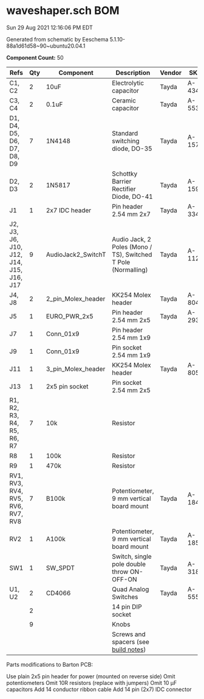 # waveshaper.sch BOM

Sun 29 Aug 2021 12:16:06 PM EDT

Generated from schematic by Eeschema 5.1.10-88a1d61d58~90~ubuntu20.04.1

**Component Count:** 50

| Refs | Qty | Component | Description | Vendor | SKU |
| ----- | --- | ---- | ----------- | ---- | ---- |
| C1, C2 | 2 | 10uF | Electrolytic capacitor | Tayda | A-4349 |
| C3, C4 | 2 | 0.1uF | Ceramic capacitor | Tayda | A-553 |
| D1, D4, D5, D6, D7, D8, D9 | 7 | 1N4148 | Standard switching diode, DO-35 | Tayda | A-157 |
| D2, D3 | 2 | 1N5817 | Schottky Barrier Rectifier Diode, DO-41 | Tayda | A-159 |
| J1 | 1 | 2x7 IDC header | Pin header 2.54 mm 2x7 | Tayda | A-3349 |
| J2, J3, J6, J10, J12, J14, J15, J16, J17 | 9 | AudioJack2_SwitchT | Audio Jack, 2 Poles (Mono / TS), Switched T Pole (Normalling) | Tayda | A-1121 |
| J4, J8 | 2 | 2_pin_Molex_header | KK254 Molex header | Tayda | A-804 |
| J5 | 1 | EURO_PWR_2x5 | Pin header 2.54 mm 2x5 | Tayda | A-2939 |
| J7 | 1 | Conn_01x9 | Pin header 2.54 mm 1x9 |  |  |
| J9 | 1 | Conn_01x9 | Pin socket 2.54 mm 1x9 |  |  |
| J11 | 1 | 3_pin_Molex_header | KK254 Molex header | Tayda | A-805 |
| J13 | 1 | 2x5 pin socket | Pin socket 2.54 mm 2x5 |  |  |
| R1, R2, R3, R4, R5, R6, R7 | 7 | 10k | Resistor |  |  |
| R8 | 1 | 100k | Resistor |  |  |
| R9 | 1 | 470k | Resistor |  |  |
| RV1, RV3, RV4, RV5, RV6, RV7, RV8 | 7 | B100k | Potentiometer, 9 mm vertical board mount | Tayda | A-1848 |
| RV2 | 1 | A100k | Potentiometer, 9 mm vertical board mount | Tayda | A-1855 |
| SW1 | 1 | SW_SPDT | Switch, single pole double throw ON-OFF-ON | Tayda | A-3187 |
| U1, U2 | 2 | CD4066 | Quad Analog Switches | Tayda | A-555 |
| | 2 | | 14 pin DIP socket | | | Tayda | A-004 |
| | 9 | | Knobs
| | | | Screws and spacers (see [build notes](build.md))

Parts modifications to Barton PCB:

Use plain 2x5 pin header for power (mounted on reverse side)
Omit potentiometers
Omit 10R resistors (replace with jumpers)
Omit 10 µF capacitors
Add 14 conductor ribbon cable
Add 14 pin (2x7) IDC connector
